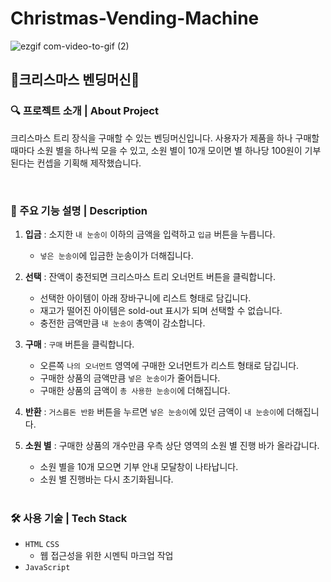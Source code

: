 # Christmas-Vending-Machine

![ezgif com-video-to-gif (2)](https://user-images.githubusercontent.com/101047198/234858618-561a9799-aa8b-482c-8de3-83a72ecfbda6.gif)

## 🎄크리스마스 벤딩머신🎄

### 🔍 프로젝트 소개 | About Project

크리스마스 트리 장식을 구매할 수 있는 벤딩머신입니다.
사용자가 제품을 하나 구매할 때마다 소원 별을 하나씩 모을 수 있고, 소원 별이 10개 모이면 별 하나당 100원이 기부된다는 컨셉을 기획해 제작했습니다.

<br/>

### 📜 주요 기능 설명 | Description

1. **입금** : 소지한 `내 눈송이` 이하의 금액을 입력하고 `입금` 버튼을 누릅니다.
   - `넣은 눈송이`에 입금한 눈송이가 더해집니다.
2. **선택** : 잔액이 충전되면 크리스마스 트리 오너먼트 버튼을 클릭합니다.
   - 선택한 아이템이 아래 장바구니에 리스트 형태로 담깁니다.
   - 재고가 떨어진 아이템은 sold-out 표시가 되며 선택할 수 없습니다.
   - 충전한 금액만큼 `내 눈송이` 총액이 감소합니다.
3. **구매** : `구매` 버튼을 클릭합니다.
   - 오른쪽 `나의 오너먼트` 영역에 구매한 오너먼트가 리스트 형태로 담깁니다.
   - 구매한 상품의 금액만큼 `넣은 눈송이`가 줄어듭니다.
   - 구매한 상품의 금액이 `총 사용한 눈송이`에 더해집니다.
4. **반환** : `거스름돈 반환` 버튼을 누르면 `넣은 눈송이`에 있던 금액이 `내 눈송이`에 더해집니다.
5. **소원 별** : 구매한 상품의 개수만큼 우측 상단 영역의 소원 별 진행 바가 올라갑니다.

   - 소원 별을 10개 모으면 기부 안내 모달창이 나타납니다.
   - 소원 별 진행바는 다시 초기화됩니다.

    <br/>

### 🛠 사용 기술 | Tech Stack

- `HTML` `CSS`
  - 웹 접근성을 위한 시멘틱 마크업 작업
- `JavaScript`
